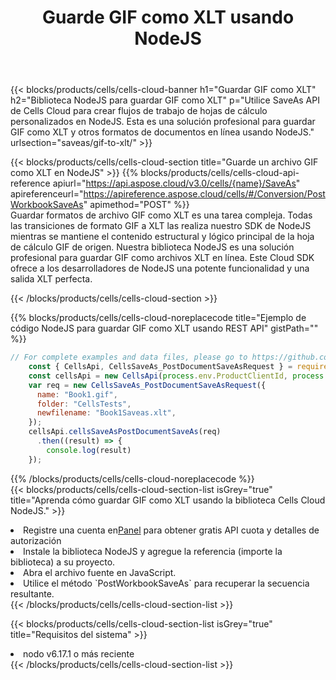 ﻿---
title:  Guarde GIF como XLT usando NodeJS
description:  Utilizando Aspose.Cells Cloud SDK para NodeJS para guardar un archivo en formato GIF como un archivo en formato XLT.
kwords: Excel, Save GIF as XLT, REST, NodeJS
howto: How to save GIF as XLT using Aspose.Cells Cloud NodeJS library.
---
{{< blocks/products/cells/cells-cloud-banner h1="Guardar GIF como XLT" h2="Biblioteca NodeJS para guardar GIF como XLT" p="Utilice SaveAs API de Cells Cloud para crear flujos de trabajo de hojas de cálculo personalizados en NodeJS. Esta es una solución profesional para guardar GIF como XLT y otros formatos de documentos en línea usando NodeJS." urlsection="saveas/gif-to-xlt/" >}}

{{< blocks/products/cells/cells-cloud-section title="Guarde un archivo GIF como XLT en NodeJS" >}}
{{% blocks/products/cells/cells-cloud-api-reference apiurl="https://api.aspose.cloud/v3.0/cells/{name}/SaveAs" apireferenceurl="https://apireference.aspose.cloud/cells/#/Conversion/PostWorkbookSaveAs" apimethod="POST" %}}
<br/>
Guardar formatos de archivo GIF como XLT es una tarea compleja. Todas las transiciones de formato GIF a XLT las realiza nuestro SDK de NodeJS mientras se mantiene el contenido estructural y lógico principal de la hoja de cálculo GIF de origen. Nuestra biblioteca NodeJS es una solución profesional para guardar GIF como archivos XLT en línea. Este Cloud SDK ofrece a los desarrolladores de NodeJS una potente funcionalidad y una salida XLT perfecta.

{{< /blocks/products/cells/cells-cloud-section >}}

{{% blocks/products/cells/cells-cloud-noreplacecode title="Ejemplo de código NodeJS para guardar GIF como XLT usando REST API" gistPath="" %}}
  
```js
// For complete examples and data files, please go to https://github.com/aspose-cells-cloud/aspose-cells-cloud-node/
    const { CellsApi, CellsSaveAs_PostDocumentSaveAsRequest } = require("asposecellscloud");
    const cellsApi = new CellsApi(process.env.ProductClientId, process.env.ProductClientSecret);
    var req = new CellsSaveAs_PostDocumentSaveAsRequest({
      name: "Book1.gif",
      folder: "CellsTests",
      newfilename: "Book1Saveas.xlt",
    });
    cellsApi.cellsSaveAsPostDocumentSaveAs(req)
      .then((result) => {
        console.log(result)
    });
```
  
{{% /blocks/products/cells/cells-cloud-noreplacecode %}}
<br/>
{{< blocks/products/cells/cells-cloud-section-list isGrey="true" title="Aprenda cómo guardar GIF como XLT usando la biblioteca Cells Cloud NodeJS." >}}
<li> Registre una cuenta en<a href="https://dashboard.aspose.cloud/">Panel</a> para obtener gratis API cuota y detalles de autorización</li>
<li>Instale la biblioteca NodeJS y agregue la referencia (importe la biblioteca) a su proyecto.</li>
<li>Abra el archivo fuente en JavaScript.</li>
<li>Utilice el método `PostWorkbookSaveAs` para recuperar la secuencia resultante.</li>
{{< /blocks/products/cells/cells-cloud-section-list >}}

{{< blocks/products/cells/cells-cloud-section-list isGrey="true" title="Requisitos del sistema" >}}
<li>nodo v6.17.1 o más reciente</li>
{{< /blocks/products/cells/cells-cloud-section-list >}}
